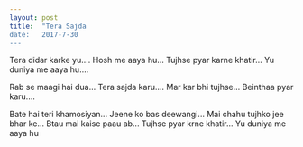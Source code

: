 ```yaml
---
layout: post
title:  "Tera Sajda
date:   2017-7-30
---
```


Tera didar karke yu....
Hosh me aaya hu...
Tujhse pyar karne khatir...
Yu duniya me aaya hu....

Rab se maagi hai dua...
Tera sajda karu....
Mar kar bhi tujhse...
Beinthaa pyar karu....

Bate hai teri khamosiyan...
Jeene ko bas deewangi...
Mai chahu tujhko jee bhar ke...
Btau mai kaise paau ab...
Tujhse pyar krne khatir...
Yu duniya me aaya hu
